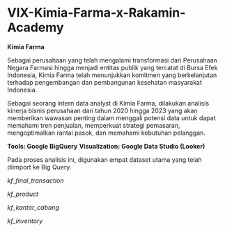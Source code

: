 ﻿# VIX-Kimia-Farma-x-Rakamin-Academy
 
**Kimia Farma**

Sebagai perusahaan yang telah mengalami transformasi dari Perusahaan Negara Farmasi hingga menjadi entitas publik yang tercatat di Bursa Efek Indonesia, Kimia Farma telah menunjukkan komitmen yang berkelanjutan terhadap pengembangan dan pembangunan kesehatan masyarakat Indonesia.

Sebagai seorang intern data analyst di Kimia Farma, dilakukan analisis kinerja bisnis perusahaan dari tahun 2020 hingga 2023 yang akan memberikan wawasan penting dalam menggali potensi data untuk dapat memahami tren penjualan, memperkuat strategi pemasaran, mengoptimalkan rantai pasok, dan memahami kebutuhan pelanggan.

**Tools: Google BigQuery**
**Visualization: Google Data Studio (Looker)**

Pada proses analisis ini, digunakan empat dataset utama yang telah diimport ke Big Query. 

*kf_final_transaction*

*kf_product*

*kf_kantor_cabang*

*kf_inventory*
